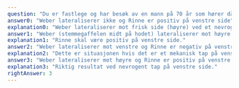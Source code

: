 ```yaml
---
question: "Du er fastlege og har besøk av en mann på 70 år som hører dårlig på sitt venstre øre. Det har vært slik i mange år. Han har drevet med jakt og baneskyting, så du mistenker at det kan være en støyskade fra dette. Orienterende tale og hviskestemme bekrefter at han hører noe dårligere på øret. Du ønsker å supplere med stemmegaffelprøver. Hvordan vil resultatet av disse være ved en støyskade på venstre øre?"
answer0: "Weber lateraliserer ikke og Rinne er positiv på venstre side"
explanation0: "Weber lateraliserer mot frisk side (høyre) ved et nevrogent tap på venstre side."
answer1: "Weber (stemmegaffelen midt på hodet) lateraliserer mot høyre og Rinne er negativ (lyden er sterkere på ørebensknuten enn utenfor øret) på venstre side"
explanation1: "Rinne skal være positiv på venstre side."
answer2: "Weber lateraliserer mot venstre og Rinne er negativ på venstre side"
explanation2: "Dette er situasjonen hvis det er et mekanisk tap på venstre side. Støyskade gir et nevrogent tap."
answer3: "Weber lateraliserer mot høyre og Rinne er positiv på venstre side"
explanation3: "Riktig resultat ved nevrogent tap på venstre side."
rightAnswer: 3
---
```

